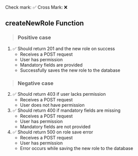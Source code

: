 Check mark: ✅
Cross Mark: ❌

## createNewRole Function

> ### Positive case
1. ✅ Should return 201 and the new role on success
   - Receives a POST request
   - User has permission
   - Mandatory fields are provided
   - Successfully saves the new role to the database

> ### Negative case
2. ✅ Should return 403 if user lacks permission
   - Receives a POST request
   - User does not have permission
3. ✅ Should return 400 if mandatory fields are missing
   - Receives a POST request
   - User has permission
   - Mandatory fields are not provided
4. ✅ Should return 500 on role save error
   - Receives a POST request
   - User has permission
   - Error occurs while saving the new role to the database

